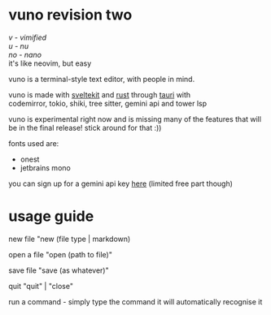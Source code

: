 # vuno revision two

*v - vimified<br>
u - nu<br>
no - nano*<br>
it's like neovim, but easy

vuno is a terminal-style text editor, with people in mind.<br>

vuno is made with [sveltekit](https://svelte.dev/) and [rust](https://rust-lang.org/) through [tauri](https://tauri.app/) with <br>
codemirror, tokio, shiki, tree sitter, gemini api and tower lsp <br>

vuno is experimental right now and is missing many of the features that will be in the final release! stick around for that :))

fonts used are:
- onest
- jetbrains mono

you can sign up for a gemini api key [here](https://aistudio.google.com/) (limited free part though)

# usage guide
new file
"new (file type | markdown)

open a file
"open (path to file)"

save file
"save (as whatever)"

quit
"quit" | "close"

run a command - simply type the command it will automatically recognise it